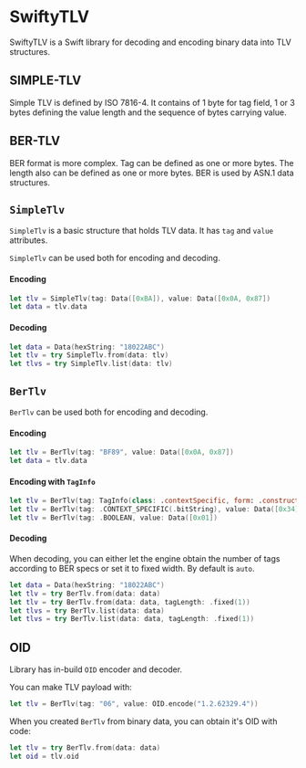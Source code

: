 # SwiftyTLV

SwiftyTLV is a Swift library for decoding and encoding binary data into TLV structures.

## SIMPLE-TLV

Simple TLV is defined by ISO 7816-4. 
It contains of 1 byte for tag field, 1 or 3 bytes defining the value length and the sequence of bytes carrying value.

## BER-TLV

BER format is more complex. Tag can be defined as one or more bytes. The length also can be defined as one or more bytes. BER is used by ASN.1 data structures.

## `SimpleTlv`

`SimpleTlv` is a basic structure that holds TLV data. It has `tag` and `value` attributes.

`SimpleTlv` can be used both for encoding and decoding.

#### Encoding
```swift
let tlv = SimpleTlv(tag: Data([0xBA]), value: Data([0x0A, 0x87])
let data = tlv.data
```
#### Decoding
```swift
let data = Data(hexString: "18022ABC")
let tlv = try SimpleTlv.from(data: tlv)
let tlvs = try SimpleTlv.list(data: tlv)
```

## `BerTlv`

`BerTlv` can be used both for encoding and decoding. 

#### Encoding
```swift
let tlv = BerTlv(tag: "BF89", value: Data([0x0A, 0x87])
let data = tlv.data
```

#### Encoding with `TagInfo`
```swift
let tlv = BerTlv(tag: TagInfo(class: .contextSpecific, form: .constructed, type: .bitString), value: Data([0x34])
let tlv = BerTlv(tag: .CONTEXT_SPECIFIC(.bitString), value: Data([0x34]))
let tlv = BerTlv(tag: .BOOLEAN, value: Data([0x01])
```

#### Decoding
When decoding, you can either let the engine obtain the number of tags according to BER specs or set it to fixed width. By default is `auto`. 
```swift
let data = Data(hexString: "18022ABC")
let tlv = try BerTlv.from(data: data)
let tlv = try BerTlv.from(data: data, tagLength: .fixed(1))
let tlvs = try BerTlv.list(data: data)
let tlvs = try BerTlv.list(data: data, tagLength: .fixed(1))
```

## OID
Library has in-build `OID` encoder and decoder.

You can make TLV payload with:
```swift
let tlv = BerTlv(tag: "06", value: OID.encode("1.2.62329.4"))
```

When you created `BerTlv` from binary data, you can obtain it's OID with code:
```swift
let tlv = try BerTlv.from(data: data)
let oid = tlv.oid
```
